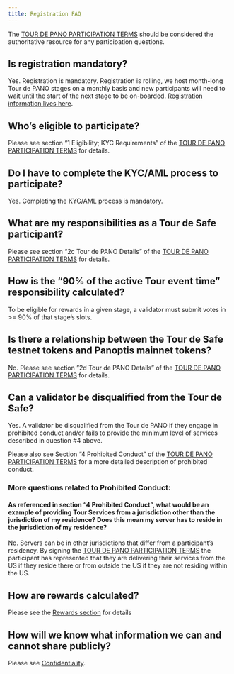 ```yaml
---
title: Registration FAQ
---
```


The [TOUR DE PANO PARTICIPATION TERMS](https://drive.google.com/a/solana.com/file/d/15ueLG6VJoQ5Hx4rnpjFeuL3pG5DbrBbE/view?usp=sharing) should be considered the authoritative resource for any participation questions.

## Is registration mandatory?

Yes. Registration is mandatory. Registration is rolling, we host month-long Tour de PANO stages on a monthly basis and new participants will need to wait until the start of the next stage to be on-boarded. [Registration information lives here](how-to-register.md).

## Who’s eligible to participate?

Please see section “1 Eligibility; KYC Requirements” of the [TOUR DE PANO PARTICIPATION TERMS](https://drive.google.com/a/solana.com/file/d/15ueLG6VJoQ5Hx4rnpjFeuL3pG5DbrBbE/view?usp=sharing) for details.

## Do I have to complete the KYC/AML process to participate?

Yes. Completing the KYC/AML process is mandatory.

## What are my responsibilities as a Tour de Safe participant?

Please see section “2c Tour de PANO Details” of the [TOUR DE PANO PARTICIPATION TERMS](https://drive.google.com/file/d/15ueLG6VJoQ5Hx4rnpjFeuL3pG5DbrBbE/view) for details.

## How is the “90% of the active Tour event time” responsibility calculated?

To be eligible for rewards in a given stage, a validator must submit votes in &gt;= 90% of that stage’s slots.

## Is there a relationship between the Tour de Safe testnet tokens and Panoptis mainnet tokens?

No. Please see section ”2d Tour de PANO Details” of the [TOUR DE PANO PARTICIPATION TERMS](https://drive.google.com/file/d/15ueLG6VJoQ5Hx4rnpjFeuL3pG5DbrBbE/view) for details.

## Can a validator be disqualified from the Tour de Safe?

Yes. A validator be disqualified from the Tour de PANO if they engage in prohibited conduct and/or fails to provide the minimum level of services described in question \#4 above.

Please also see Section “4 Prohibited Conduct” of the [TOUR DE PANO PARTICIPATION TERMS](https://drive.google.com/file/d/15ueLG6VJoQ5Hx4rnpjFeuL3pG5DbrBbE/view) for a more detailed description of prohibited conduct.

### More questions related to Prohibited Conduct:

#### As referenced in section “4 Prohibited Conduct”, what would be an example of providing Tour Services from a jurisdiction other than the jurisdiction of my residence? Does this mean my server has to reside in the jurisdiction of my residence?

No. Servers can be in other jurisdictions that differ from a participant’s residency. By signing the [TOUR DE PANO PARTICIPATION TERMS](https://drive.google.com/file/d/15ueLG6VJoQ5Hx4rnpjFeuL3pG5DbrBbE/view) the participant has represented that they are delivering their services from the US if they reside there or from outside the US if they are not residing within the US.

## How are rewards calculated?

Please see the [Rewards section](rewards.md) for details

## How will we know what information we can and cannot share publicly?

Please see [Confidentiality](confidentiality.md).
